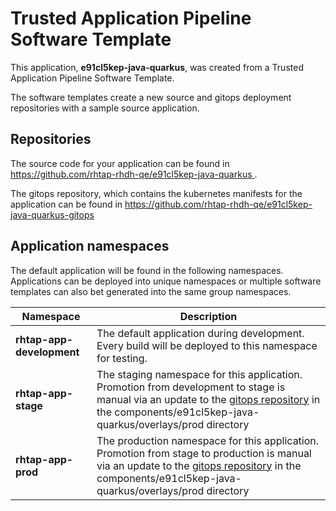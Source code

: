 # Trusted Application Pipeline Software Template

This application, **e91cl5kep-java-quarkus**, was created from a Trusted Application Pipeline Software Template.

The software templates create a new source and gitops deployment repositories with a sample source application. 

## Repositories

The source code for your application can be found in [https://github.com/rhtap-rhdh-qe/e91cl5kep-java-quarkus ](https://github.com/rhtap-rhdh-qe/e91cl5kep-java-quarkus ).
 
The gitops repository, which contains the kubernetes manifests for the application can be found in 
[https://github.com/rhtap-rhdh-qe/e91cl5kep-java-quarkus-gitops ](https://github.com/rhtap-rhdh-qe/e91cl5kep-java-quarkus-gitops ) 

## Application namespaces 

The default application will be found in the following namespaces. Applications can be deployed into unique namespaces or multiple software templates can also bet generated into the same group namespaces.  

|  Namespace   |  Description   |  
| -------- | -------- |   
| **rhtap-app-development** | The default application during development. Every build will be deployed to this namespace for testing. | 
| **rhtap-app-stage** | The staging namespace for this application. Promotion from development to stage is manual via an update to the [gitops repository](https://github.com/rhtap-rhdh-qe/e91cl5kep-java-quarkus-gitops ) in the components/e91cl5kep-java-quarkus/overlays/prod directory |  
| **rhtap-app-prod** | The production namespace for this application. Promotion from stage to production is manual via an update to the [gitops repository](https://github.com/rhtap-rhdh-qe/e91cl5kep-java-quarkus-gitops ) in the components/e91cl5kep-java-quarkus/overlays/prod directory | 